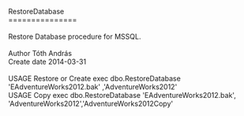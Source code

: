 ﻿RestoreDatabase<br>
===============<br>
<br>
Restore Database procedure for MSSQL.<br>
<br>
Author		Tóth András <br>
Create date 2014-03-31 <br>
<br>
USAGE Restore or Create exec dbo.RestoreDatabase 'EAdventureWorks2012.bak' ,'AdventureWorks2012' <br>
USAGE Copy exec dbo.RestoreDatabase 'EAdventureWorks2012.bak', 'AdventureWorks2012','AdventureWorks2012Copy' <br>

